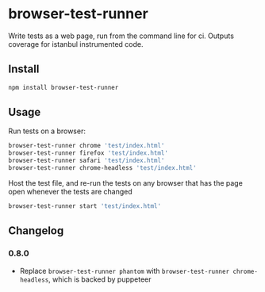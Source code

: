 # browser-test-runner

Write tests as a web page, run from the command line for ci.
Outputs coverage for istanbul instrumented code.

## Install

```bash
npm install browser-test-runner
```

## Usage

Run tests on a browser:

```bash
browser-test-runner chrome 'test/index.html'
browser-test-runner firefox 'test/index.html'
browser-test-runner safari 'test/index.html'
browser-test-runner chrome-headless 'test/index.html'
```

Host the test file, and re-run the tests on any browser that has the page open
whenever the tests are changed

```bash
browser-test-runner start 'test/index.html'
```

## Changelog

### 0.8.0

- Replace `browser-test-runner phantom` with `browser-test-runner chrome-headless`, which is backed by puppeteer
